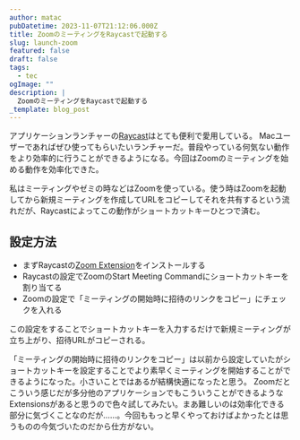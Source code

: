 ```yaml
---
author: matac
pubDatetime: 2023-11-07T21:12:06.000Z
title: ZoomのミーティングをRaycastで起動する
slug: launch-zoom
featured: false
draft: false
tags:
  - tec
ogImage: ""
description: |
  ZoomのミーティングをRaycastで起動する
_template: blog_post
---
```


アプリケーションランチャーの[Raycast](https://www.raycast.com/)はとても便利で愛用している。
Macユーザーであればぜひ使ってもらいたいランチャーだ。普段やっている何気ない動作をより効率的に行うことができるようになる。今回はZoomのミーティングを始める動作を効率化できた。

私はミーティングやゼミの時などはZoomを使っている。使う時はZoomを起動してから新規ミーティングを作成してURLをコピーしてそれを共有するという流れだが、Raycastによってこの動作がショートカットキーひとつで済む。

## 設定方法

- まずRaycastの[Zoom Extension](https://www.raycast.com/raycast/zoom)をインストールする
- Raycastの設定でZoomのStart Meeting Commandにショートカットキーを割り当てる
- Zoomの設定で「ミーティングの開始時に招待のリンクをコピー」にチェックを入れる

この設定をすることでショートカットキーを入力するだけで新規ミーティングが立ち上がり、招待URLがコピーされる。

「ミーティングの開始時に招待のリンクをコピー」は以前から設定していたがショートカットキーを設定することでより素早くミーティングを開始することができるようになった。小さいことではあるが結構快適になったと思う。
Zoomだとこういう感じだが多分他のアプリケーションでもこういうことができるようなExtensionsがあると思うので色々試してみたい。まあ難しいのは効率化できる部分に気づくことなのだが......。今回ももっと早くやっておけばよかったとは思うものの今気づいたのだから仕方がない。
